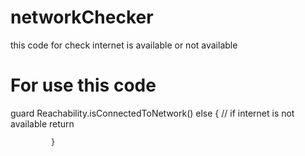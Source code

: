 # networkChecker
this code for check internet is available or not available
# For use this code 
guard Reachability.isConnectedToNetwork() else {
           // if internet is not available
            return 
       
			 }

